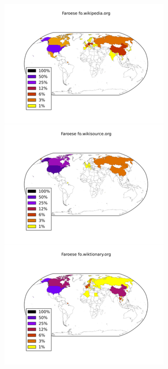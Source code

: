 ![](/images/Faroese-fo.wikipedia.org.png)
![](/images/Faroese-fo.wikisource.org.png)
![](/images/Faroese-fo.wiktionary.org.png)
